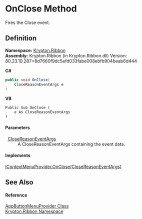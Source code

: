 # OnClose Method


Fires the Close event.



## Definition
**Namespace:** <a href="1e9bc734-cff9-e9b8-f013-94cdac669794.md">Krypton.Ribbon</a>  
**Assembly:** Krypton.Ribbon (in Krypton.Ribbon.dll) Version: 80.23.10.287+8d7660f9dc5efd033fabe008ebfb904beab6d444

**C#**
``` C#
public void OnClose(
	CloseReasonEventArgs e
)
```
**VB**
``` VB
Public Sub OnClose ( 
	e As CloseReasonEventArgs
)
```



#### Parameters
<dl><dt>  <a href="5ff18c0a-b745-c559-78c3-83caca416c0c.md">CloseReasonEventArgs</a></dt><dd>A CloseReasonEventArgs containing the event data.</dd></dl>

#### Implements
<a href="528f443d-1e93-a73e-1541-320c66ab0620.md">IContextMenuProvider.OnClose(CloseReasonEventArgs)</a>  


## See Also


#### Reference
<a href="17a4884e-a2d5-62f8-0e59-bba1d24d36d0.md">AppButtonMenuProvider Class</a>  
<a href="1e9bc734-cff9-e9b8-f013-94cdac669794.md">Krypton.Ribbon Namespace</a>  
